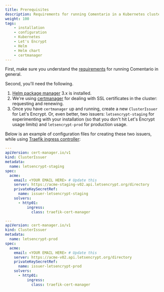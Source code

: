```yaml
---
title: Prerequisites
description: Requirements for running Comentario in a Kubernetes cluster
weight: 100
tags:
    - installation
    - configuration
    - Kubernetes
    - Let's Encrypt
    - Helm
    - Helm chart
    - certmanager
---
```


First, make sure you understand the [requirements](/installation/requirements) for running Comentario in general.

<!--more-->

Second, you'll need the following.

1. [Helm package manager](https://helm.sh/) 3.x is installed.
2. We're using [certmanager](https://cert-manager.io/) for dealing with SSL certificates in the cluster: requesting and renewing.
3. Once you have `certmanager` up and running, create a new `ClusterIssuer` for Let's Encrypt. Or, even better, two issuers: `letsencrypt-staging` for experimenting with your installation (so that you don't hit Let's Encrypt usage limits) and `letsencrypt-prod` for production usage.

Below is an example of configuration files for creating these two issuers, while using [Traefik ingress controller](https://doc.traefik.io/traefik/providers/kubernetes-ingress/):

```yaml
---
apiVersion: cert-manager.io/v1
kind: ClusterIssuer
metadata:
  name: letsencrypt-staging
spec:
  acme:
    email: <YOUR EMAIL HERE> # Update this
    server: https://acme-staging-v02.api.letsencrypt.org/directory
    privateKeySecretRef:
      name: issuer-letsencrypt-staging
    solvers:
      - http01:
          ingress:
            class: traefik-cert-manager

---
apiVersion: cert-manager.io/v1
kind: ClusterIssuer
metadata:
  name: letsencrypt-prod
spec:
  acme:
    email: <YOUR EMAIL HERE> # Update this
    server: https://acme-v02.api.letsencrypt.org/directory
    privateKeySecretRef:
      name: issuer-letsencrypt-prod
    solvers:
      - http01:
          ingress:
            class: traefik-cert-manager
```
